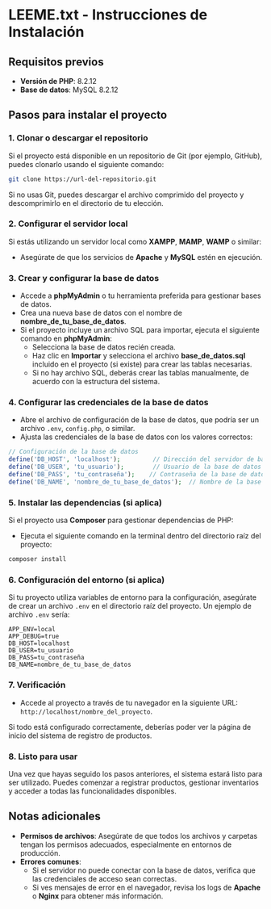 # LEEME.txt - Instrucciones de Instalación

## Requisitos previos

- **Versión de PHP**: 8.2.12
- **Base de datos**: MySQL 8.2.12

## Pasos para instalar el proyecto

### 1. Clonar o descargar el repositorio

Si el proyecto está disponible en un repositorio de Git (por ejemplo, GitHub), puedes clonarlo usando el siguiente comando:

```bash
git clone https://url-del-repositorio.git
```

Si no usas Git, puedes descargar el archivo comprimido del proyecto y descomprimirlo en el directorio de tu elección.

### 2. Configurar el servidor local

Si estás utilizando un servidor local como **XAMPP**, **MAMP**, **WAMP** o similar:

- Asegúrate de que los servicios de **Apache** y **MySQL** estén en ejecución.

### 3. Crear y configurar la base de datos

- Accede a **phpMyAdmin** o tu herramienta preferida para gestionar bases de datos.
- Crea una nueva base de datos con el nombre de **nombre_de_tu_base_de_datos**.
- Si el proyecto incluye un archivo SQL para importar, ejecuta el siguiente comando en **phpMyAdmin**:
  - Selecciona la base de datos recién creada.
  - Haz clic en **Importar** y selecciona el archivo **base_de_datos.sql** incluido en el proyecto (si existe) para crear las tablas necesarias.
  - Si no hay archivo SQL, deberás crear las tablas manualmente, de acuerdo con la estructura del sistema.

### 4. Configurar las credenciales de la base de datos

- Abre el archivo de configuración de la base de datos, que podría ser un archivo `.env`, `config.php`, o similar.
- Ajusta las credenciales de la base de datos con los valores correctos:

```php
// Configuración de la base de datos
define('DB_HOST', 'localhost');         // Dirección del servidor de base de datos
define('DB_USER', 'tu_usuario');        // Usuario de la base de datos
define('DB_PASS', 'tu_contraseña');    // Contraseña de la base de datos
define('DB_NAME', 'nombre_de_tu_base_de_datos');  // Nombre de la base de datos
```

### 5. Instalar las dependencias (si aplica)

Si el proyecto usa **Composer** para gestionar dependencias de PHP:

- Ejecuta el siguiente comando en la terminal dentro del directorio raíz del proyecto:

```bash
composer install
```

### 6. Configuración del entorno (si aplica)

Si tu proyecto utiliza variables de entorno para la configuración, asegúrate de crear un archivo `.env` en el directorio raíz del proyecto. Un ejemplo de archivo `.env` sería:

```
APP_ENV=local
APP_DEBUG=true
DB_HOST=localhost
DB_USER=tu_usuario
DB_PASS=tu_contraseña
DB_NAME=nombre_de_tu_base_de_datos
```

### 7. Verificación

- Accede al proyecto a través de tu navegador en la siguiente URL: `http://localhost/nombre_del_proyecto`.

Si todo está configurado correctamente, deberías poder ver la página de inicio del sistema de registro de productos.

### 8. Listo para usar

Una vez que hayas seguido los pasos anteriores, el sistema estará listo para ser utilizado. Puedes comenzar a registrar productos, gestionar inventarios y acceder a todas las funcionalidades disponibles.

## Notas adicionales

- **Permisos de archivos**: Asegúrate de que todos los archivos y carpetas tengan los permisos adecuados, especialmente en entornos de producción.
- **Errores comunes**:
  - Si el servidor no puede conectar con la base de datos, verifica que las credenciales de acceso sean correctas.
  - Si ves mensajes de error en el navegador, revisa los logs de **Apache** o **Nginx** para obtener más información.
